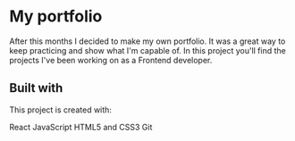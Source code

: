 # My portfolio

After this months I decided to make my own portfolio. It was a great way to keep practicing and show what I'm capable of.
In this project you'll find the projects I've been working on as a Frontend developer.

## Built with 

This project is created with:

React
JavaScript
HTML5 and CSS3
Git

